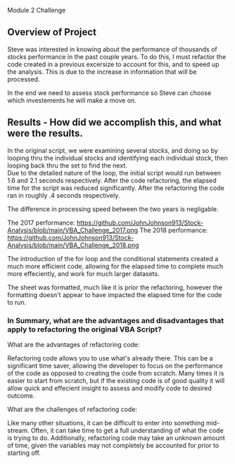 Module 2 Challenge

## Overview of Project

Steve was interested in knowing about the performance of thousands of stocks performance in the past couple years.  To do this, I must refactor the code created in a previous excersize to 
account for this, and to speed up the analysis.  This is due to the increase in information that will be processed.

In the end we need to assess stock performance so Steve can choose which investements he will make a move on.

## Results - How did we accomplish this, and what were the results.

In the original script, we were examining several stocks, and doing so by looping thru the individual stocks and identifying each individual stock, then looping back thru the set to find the next.  
Due to the detailed nature of the loop, the initial script would run between 1.6 and 2.1 seconds respectively.  After the code refactoring, the elapsed time for the script was reduced significantly.  After the refactoring the code ran in roughly .4 seconds respectively.  

The difference in processing speed between the two years is negligable. 

The 2017 performance:  https://github.com/JohnJohnson913/Stock-Analysis/blob/main/VBA_Challenge_2017.png
The 2018 performance:  https://github.com/JohnJohnson913/Stock-Analysis/blob/main/VBA_Challenge_2018.png

The introduction of the for loop and the conditional statements created a much more efficient code, allowing for the elapsed time to complete much more effeciently, and work for much larger datasets.

The sheet was formatted, much like it is prior the refactoring, however the formatting doesn't appear to have impacted the elapsed time for the code to run.

### In Summary, what are the advantages and disadvantages that apply to refactoring the original VBA Script?

What are the advantages of refactoring code:

Refactoring code allows you to use what's already there.  This can be a significant time saver, allowing the developer to focus on the performance of the code as
opposed to creating the code from scratch.  Many times it is easier to start from scratch, but if the existing code is of good quality it will allow quick and effecient insight
to assess and modify code to desired outcome.

What are the challenges of refactoring code:

Like many other situations, it can be difficult to enter into something mid-stream.  Often, it can take time to get a full understanding of what the code is trying to do.  Additionally, refactoring code 
may take an unknown amount of time, given the variables may not completely be accounted for prior to starting off.
